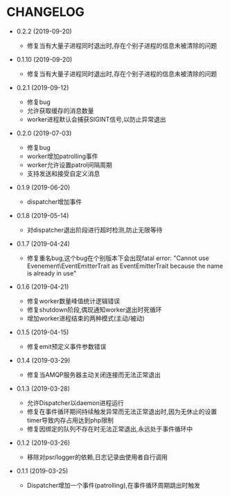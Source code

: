 # CHANGELOG

* 0.2.2 (2019-09-20)
    * 修复当有大量子进程同时退出时,存在个别子进程的信息未被清除的问题

* 0.1.10 (2019-09-20)
    * 修复当有大量子进程同时退出时,存在个别子进程的信息未被清除的问题

* 0.2.1 (2019-09-12)
    * 修复bug
    * 允许获取缓存的消息数量
    * worker进程默认会捕获SIGINT信号,以防止异常退出

* 0.2.0 (2019-07-03)
    * 修复bug
    * worker增加patrolling事件
    * worker允许设置patrol间隔周期
    * 支持发送和接受自定义消息

* 0.1.9 (2019-06-20)
    * dispatcher增加事件

* 0.1.8 (2019-05-14)
    * 对dispatcher退出阶段进行超时检测,防止无限等待

* 0.1.7 (2019-04-24)
    * 修复重名bug,这个bug在个别版本下会出现fatal error: "Cannot use Evenement\EventEmitterTrait as EventEmitterTrait because the name is already in use"

* 0.1.6 (2019-04-21)
    * 修复worker数量峰值统计逻辑错误
    * 修复shutdown阶段,偶现通知worker退出时死循环
    * 增加worker进程结束的两种模式(主动/被动)

* 0.1.5 (2019-04-15)
    * 修复emit预定义事件参数错误

* 0.1.4 (2019-03-29)
    * 修复当AMQP服务器主动关闭连接而无法正常退出

* 0.1.3 (2019-03-28)
    * 允许Dispatcher以daemon进程运行
    * 修复在事件循环期间持续触发异常而无法正常退出时,因为无休止的设置timer导致内存占用达到php限制
    * 修复因绑定的队列不存在时无法正常退出,永远处于事件循环中

* 0.1.2 (2019-03-26)
    * 移除对psr/logger的依赖,日志记录由使用者自行调用

* 0.1.1 (2019-03-25)
    * Dispatcher增加一个事件(patrolling),在事件循环周期跳出时触发